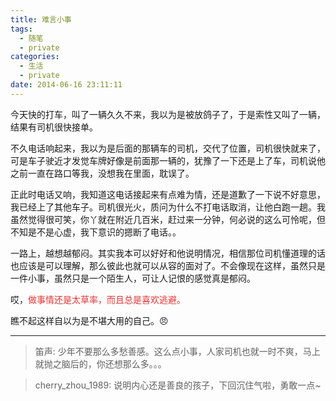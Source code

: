 ```yaml
---
title: 难言小事
tags:
  - 随笔
  - private
categories:
  - 生活
  - private
date: 2014-06-16 23:11:11
---
```

今天快的打车，叫了一辆久久不来，我以为是被放鸽子了，于是索性又叫了一辆，结果有司机很快接单。

不久电话响起来，我以为是后面的那辆车的司机，交代了位置，司机很快就来了，可是车子驶近才发觉车牌好像是前面那一辆的，犹豫了一下还是上了车，司机说他之前一直在路口等我，没想我在里面，耽误了。

<!--more-->

正此时电话又响，我知道这电话接起来有点难为情，还是道歉了一下说不好意思，我已经上了其他车子。司机很光火，质问为什么不打电话取消，让他白跑一趟。我虽然觉得很可笑，你丫就在附近几百米，赶过来一分钟，何必说的这么可怜呢，但不知是不是心虚，我下意识的摁断了电话。。

一路上，越想越郁闷。其实我本可以好好和他说明情况，相信那位司机懂道理的话也应该是可以理解，那么彼此也就可以从容的面对了。不会像现在这样，虽然只是一件小事，虽然只是一个陌生人，可让人记恨的感觉真是郁闷。

哎，<span style="color:#E53333;">做事情还是太草率，而且总是喜欢逃避。</span>

瞧不起这样自以为是不堪大用的自己。:angry:

---
> 笛声: 少年不要那么多愁善感。这么点小事，人家司机也就一时不爽，马上就抛之脑后的，你还想那么多。。。

> cherry_zhou_1989: 说明内心还是善良的孩子，下回沉住气啦，勇敢一点~